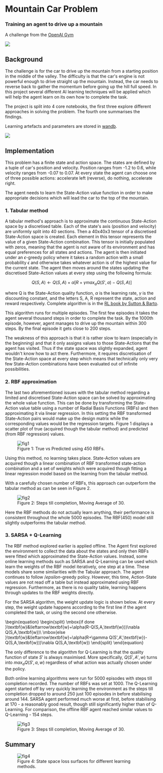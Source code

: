 # Mountain Car Problem
### Training an agent to drive up a mountain

A challenge from the [OpenAI Gym](https://gym.openai.com/envs/MountainCar-v0/) <br>

<img src='mountaincar.gif'>


## Background

The challenge is for the car to drive up the mountain from a starting position in the middle of the valley. The difficulty is that the car's engine is not powerful enough to drive straight up the mountain. Instead, the car needs to reverse back to gather the momentum before going up the hill full speed. In this project several different AI learning techniques will be applied which will help the agent learn on its own how to complete the task.

The project is split into 4 core notebooks, the first three explore different approaches in solving the problem. The fourth one summarises the findings.

Learning artefacts and parameters are stored in [wandb](https://wandb.ai/vinas/MountainCarProblem).

<img src='Plots/wandb.png'>

## Implementation

This problem has a finite state and action space. The states are defined by a tuple of car's position and velocity. Position ranges from -1.2 to 0.6, while velocity ranges from -0.07 to 0.07. At every state the agent can choose one of three possible actions: accelerate left (reverse), do nothing, accelerate right.

The agent needs to learn the State-Action value function in order to make appropriate decisions which will lead the car to the top of the mountain.


### 1. Tabular method

A tabular method's approach is to approximate the continuous State-Action space by a discretised table. Each of the state's axis (position and velocity) are uniformly split into 40 sections. Then a 40x40x3 tensor of a discretised State-Action space is created. Each element in this tensor represents the value of a given State-Action combination. This tensor is initially populated with zeros, meaning that the agent is not aware of its environment and has equal preferences for all states and actions. The agent is then initiated under an $\epsilon$-greedy policy where it takes a random action with a small probability $\epsilon$ and otherwise takes whatever action is of the highest value for the current state. The agent then moves around the states updating the discretised State-Action values at every step using the following formula:

$$Q(S,A) \leftarrow Q(S,A) + \alpha[R + \gamma max_aQ(S',a) - Q(S,A)]$$

where Q is the State-Action quality function, $\alpha$ is the learning rate, $\gamma$ is the discounting constant, and the letters S, A, R represent the state, action and reward respectively. Complete algorithm is in the [RL book by Sutton & Barto](http://incompleteideas.net/book/RLbook2020.pdf).

This algorithm runs for multiple episodes. The first few episodes it takes the agent several thousand steps in order to complete the task. By the 1000th episode, however, agent manages to drive up the mountain within 300 steps. By the final episode it gets close to 200 steps.

The weakness of this approach is that it is rather slow to learn (especially in the beginning) and that it only assigns values to those State-Actions that the agent has visited. Thus if the state space was slightly expanded, agent wouldn't know how to act there. Furthermore, it requires discretisation of the State-Action space at every step which means that technically only very few State-Action combinations have been evaluated out of infinite possibilities. 


### 2. RBF approximation

The last two aforementioned issues with the tabular method regarding a limited and discretised State-Action space can be solved by approximating the whole value function. This can be done by transforming the State-Action value table using a number of Radial Basis Functions (RBFs) and then approximating it via linear regression. In this setting the RBF transformed State-Action pairs would make up the design matrix while the corresponding values would be the regression targets. Figure 1 displays a scatter plot of true (acquired though the tabular method) and predicted (from RBF regression) values.

<figure>
  <img src="./Plots/rbf_regression.png" alt="fig1"/>
  <figcaption>Figure 1: True vs Predicted using 450 RBFs.</figcaption>
</figure>

Using this method, no learning takes place. State-Action values are acquired though a linear combination of RBF transformed state-action combination and a set of weights which were acquired though fitting a linear regression model based on the learning from the tabular method.

With a carefully chosen number of RBFs, this approach can outperform the tabular method as can be seen in Figure 2.

<figure>
  <img src="./Plots/tabular_rbf.png" alt="fig2"/>
  <figcaption>Figure 2: Steps till completion, Moving Average of 30.</figcaption>
</figure>

Here the RBF methods do not actually learn anything, their performance is consistent throughout the whole 5000 episodes. The RBF(450) model still slightly outperforms the tabular method.


### 3. SARSA + Q-Learning

The RBF method explored earlier is applied offline. The Agent first explored the environment to collect the data about the states and only then RBFs were fitted which approximated the State-Action values. Instead, some online learning methods such as SARSA and Q-Learning can be used which learn the weights of the RBF model iteratively, one step at a time. These models share some similarities with the Tabular approach. The agent continues to follow $/epsilon$-greedy policy. However, this time, Action-State values are not read off a table but instead approximated using RBF regression. Furthermore, as there is no quality table, learning happens through updates to the RBF weights directly.

For the SARSA algorithm, the weight update logic is shown below. At every step, the weight update
happens according to the first line if the agent completed the task, or using the second one otherwise.

\begin{equation}
\begin{split}
\mbox{if done }\textbf{w}&\leftarrow\textbf{w}+\alpha(R-Q(S,A,\textbf{w}))\nabla Q(S,A,\textbf{w})\\
\mbox{else }\textbf{w}&\leftarrow\textbf{w}+\alpha(R+\gamma Q(S',A',\textbf{w})-Q(S,A,\textbf{w}))\nabla Q(S,A,\textbf{w})
\end{split}
\end{equation}

The only difference to the algorithm for Q-Learning is that the quality function of state $S'$ is always maximised. More specifically, $Q(S',A',w)$ turns into $max_aQ(S',a,w)$ regardless of what action was actually chosen under the policy.

Both online learning algorithms were run for 5000 episodes with steps till completion recorded. The number of RBFs was set at 1000. The Q-Learning agent started off by very quickly learning the environment as the steps till completion dropped to around 250 just 100 episodes in before stabilising around 144. SARSA agent performed much worse at first, before stabilising at 170 - a reasonably good result, though still significantly higher than of Q-Learning. For comparison, the offline RBF agent reached similar values to Q-Learning - 154 steps.

<figure>
  <img src="./Plots/sarsa_ql.png" alt="fig3"/>
  <figcaption>Figure 3: Steps till completion, Moving Average of 30.</figcaption>
</figure>

## Summary

<figure>
  <img src="./Plots/loss_surfaces.png" alt="fig4"/>
  <figcaption>Figure 4: State space loss surfaces for different learning methods.</figcaption>
</figure>